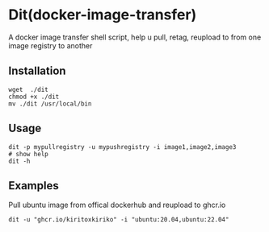 # Dit(docker-image-transfer)
A docker image transfer shell script, help u pull, retag, reupload to from one image registry to another

## Installation
```shell
wget  ./dit
chmod +x ./dit
mv ./dit /usr/local/bin
```
## Usage
```shell
dit -p mypullregistry -u mypushregistry -i image1,image2,image3
# show help
dit -h
```
## Examples
Pull ubuntu image from offical dockerhub and reupload to ghcr.io
```shell
dit -u "ghcr.io/kiritoxkiriko" -i "ubuntu:20.04,ubuntu:22.04"
```
